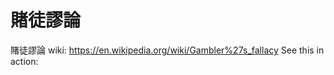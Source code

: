 # 賭徒謬論

賭徒謬論 wiki: https://en.wikipedia.org/wiki/Gambler%27s_fallacy
See this in action: <a href="https://cliff0317.github.io/GamblerFallacy">
